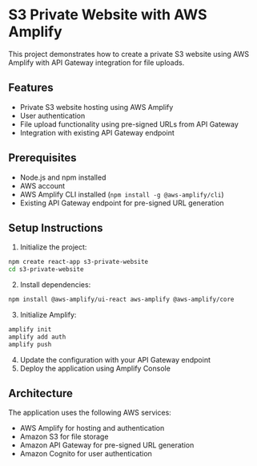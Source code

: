 # S3 Private Website with AWS Amplify

This project demonstrates how to create a private S3 website using AWS Amplify with API Gateway integration for file uploads.

## Features
- Private S3 website hosting using AWS Amplify
- User authentication
- File upload functionality using pre-signed URLs from API Gateway
- Integration with existing API Gateway endpoint

## Prerequisites
- Node.js and npm installed
- AWS account
- AWS Amplify CLI installed (`npm install -g @aws-amplify/cli`)
- Existing API Gateway endpoint for pre-signed URL generation

## Setup Instructions
1. Initialize the project:
```bash
npm create react-app s3-private-website
cd s3-private-website
```

2. Install dependencies:
```bash
npm install @aws-amplify/ui-react aws-amplify @aws-amplify/core
```

3. Initialize Amplify:
```bash
amplify init
amplify add auth
amplify push
```

4. Update the configuration with your API Gateway endpoint
5. Deploy the application using Amplify Console

## Architecture
The application uses the following AWS services:
- AWS Amplify for hosting and authentication
- Amazon S3 for file storage
- Amazon API Gateway for pre-signed URL generation
- Amazon Cognito for user authentication
